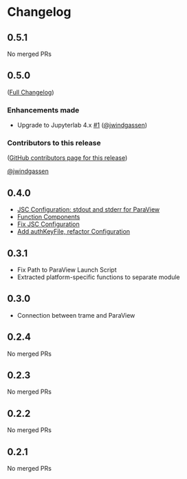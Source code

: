 # Changelog

<!-- <START NEW CHANGELOG ENTRY> -->

## 0.5.1

No merged PRs

<!-- <END NEW CHANGELOG ENTRY> -->

## 0.5.0

([Full Changelog](https://github.com/jwindgassen/jupyter_viz_extension/compare/v0.4.0...3b864edc335ca3ac188fe5bca96287a172e8e8f7))

### Enhancements made

- Upgrade to Jupyterlab 4.x [#1](https://github.com/jwindgassen/jupyter_viz_extension/pull/1) ([@jwindgassen](https://github.com/jwindgassen))

### Contributors to this release

([GitHub contributors page for this release](https://github.com/jwindgassen/jupyter_viz_extension/graphs/contributors?from=2023-08-29&to=2024-06-17&type=c))

[@jwindgassen](https://github.com/search?q=repo%3Ajwindgassen%2Fjupyter_viz_extension+involves%3Ajwindgassen+updated%3A2023-08-29..2024-06-17&type=Issues)

## 0.4.0

- [JSC Configuration: stdout and stderr for ParaView](https://github.com/jwindgassen/jupyter_viz_extension/commit/ac217560cb3492e574b098507ed01b4131cce077)
- [Function Components](https://github.com/jwindgassen/jupyter_viz_extension/commit/f2796a4cf1e45005e3a4527bb6157a2aa0c8f206)
- [Fix JSC Configuration](https://github.com/jwindgassen/jupyter_viz_extension/commit/c44708a653e0101318351846fdb69f439714089a)
- [Add authKeyFile, refactor Configuration](https://github.com/jwindgassen/jupyter_viz_extension/commit/5fd1e8173b01ba72decd2fd05dd9a779d5267ab7)

## 0.3.1

- Fix Path to ParaView Launch Script
- Extracted platform-specific functions to separate module

## 0.3.0

- Connection between trame and ParaView

## 0.2.4

No merged PRs

## 0.2.3

No merged PRs

## 0.2.2

No merged PRs

## 0.2.1

No merged PRs
